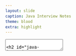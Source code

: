 ```yaml
---
layout: slide
caption: Java Interview Notes
theme: blood
extra: highlight
---
```


<section data-markdown data-separator="===" data-separator-vertical="^---$">
  <textarea data-template>

## Java Interview Notes

===
### Java Keywords

![Java Keywords](/assets/images/slides/jiq/keywords.png)

---
### Java Reserved Words

- `const`
- `goto`
- Literals
  - `true`
  - `false`
  - `null`

---
### Java Restricted Identifiers

- They can be used for variable and method names, but not for type declarations.
  - So, they are also called **reserved type**
- `var`
- `record`
- `yield`
- `sealed`
- `permits`

===
### Variables

#### `var`
- `var` is only used for local variable type inference
- `var` is not a reserved word and allowed to be used as an identifier
  - It is a **reserved type** name which means it cannot be used to define a type, such as a `class`, `interface`, or `enum`

---
#### Example 1

```java
int i1, i2 = 1;

//var a=1,b=3; ERR:'var' is not allowed in compound declaration

var arr = new ArrayList<>();
arr.add("A");
arr.add(1.1);

var st = new HashSet<String>();
//st.add(1); ERR: incompatible types

final var name = "John";
var num = 1/0;

//var text = null; ERR: can't infer type
```

---
#### Example 2
- Following code compiles successfully!

```java
package var;

public class Var {
    public void var() {
        var var = "var";
    }

	public void Var() {
        Var var = new Var();
    }
}
```
===
### Numbers

#### Literals Format (1/2)
- Octal - starts with `0`: `017`, `0654`
- Hexadecimal - starts with `0x` or `0X`: `0xaaaaaa`, `0Xdff`
- Binary - starts with `0b` or `0B`: `0b10`, `0b11`
- Literals and the Underscore Character
  - valid: `1_000_000`, `1_______2` (12), `1__1.1__1` (11.11), `.1_1`
  - invalid: `_1000`, `1_`, `1_000._`, `0._1`
    - At beginning, at end, just before or after decimal point

---
#### Literals Format (2/2)
- Long - ends with `l` or `L` (default is `int`)
- Float - ends with `f` or `F` (default is `double`)

---
#### Numeric Promotion Rules
1. Two values have different data types => promote one of the values to the larger of the two data types.
2. One is integral and the other is floating-point => promote the integral value to the floating-point value’s data type.
3. Data types `byte`, `short`, and `char` => first promoted to `int` in **binary** arithmetic operations.
4. After all promotion, the resulting value will have the same data type as its promoted operands.

---
#### Numeric Promotion Rules - Samples (1/2)

```java
byte a = 2 + 100;
short b = 100 * 10;
byte c = 2 * 200;  // COMPILE ERROR - int result
byte a1 = ++a;

long l = 10;
a += b + l; // not binary arithmetic opr
a = a + b;  // COMPILE ERROR (int promotion)

short s = a + b;  // COMPILE ERROR (int promotion)
int i = a + b;
int j = a + b + 1l;  // COMPILE ERROR (long promotion)
 
float d = a + 1.0;  // COMPILE ERROR (double promotion)
float f = a + 1.0f;
```

---
#### Numeric Promotion Rules - Samples (2/2)

```java
int big = 1234567890;

float f = big;
System.out.println(big - (int)f);   // -46

long l = big;
System.out.println(big - (int)l);   // 0

double d = big;
System.out.println(big - (int)d);   // 0
```


---
#### Boxing

- Autoboxing can't work with numeric promotion

```java
Integer a = 10;  // Autoboxing
long b = a;      // Unboxing, then implicit casting 

Long d = 8;      // COMPILE ERROR
Long w = 10L;    // Autoboxing

// Both methods are valid - overloading
public class Kiwi {
	public void fly(int numMiles) {}
	public void fly(Integer numMiles) {}
}
```


---
#### Integer Cache

```java
Integer num1 = 128, num2 = 128;
System.out.println(num1 == num2); // false

Integer num3 = 127, num4 = 127;
System.out.println(num3 == num4); // true

Integer num5 = -128, num6 = -128;
System.out.println(num5 == num6); // true

Integer num7 = -129, num8 = -129;
System.out.println(num7 == num8); // false
```

---
#### Double

```java
final Double d = 1.0 / 0.0;
System.out.println("1.0/0.0 = " + d + " - " + d.isInfinite());
// 1.0/0.0 = Infinity - true

System.out.println(Math.min(Double.MIN_VALUE, 0.0d));
// 0.0
System.out.println("Double.MIN_VALUE = " + Double.MIN_VALUE);
// Double.MIN_VALUE = 4.9E-324

System.out.println("Integer.MIN_VALUE = " + Integer.MIN_VALUE);
// Integer.MIN_VALUE = -2147483648
```

===
### Operators

#### Precedence

![OperatorPrecedence](/assets/images/slides/jiq/operators-precedence.png)

---
#### Misc

```java
boolean healthy = false;
if(healthy = true)   // ASSIGNMENT!
  System.out.print("Good!");

System.out.print(null == null); // true
System.out.print(null instanceof null); // COMPILE ERROR

int stripes = 7;
System.out.print((stripes > 5) ? 21 : "Zebra");
int animal = (stripes < 9) ? 3 : "Horse"; // COMPILE ERROR

int sheep = 1, zzz = 1;
int s1 = zzz < 10 ? sheep++ : zzz++;    // sheep=2,zzz=1
int s2 = sheep >= 10 ? sheep++ : zzz++; // sheep=2,zzz=2
```

===
### String

#### Concatenation (+)

- `1 + 2 + "c"` => `3c`
- `"c" + 1 + 2` => `c12`
- If both operands are numeric, `+` means numeric addition.
- If either operand is a `String`, `+` means concatenation.
- **The expression is evaluated left to right.**
- The `+` operator is evaluated at compile time.

---
#### String Pool (1/2)

- Using the `new` operator for `String`, ensures that it is created in the heap (not into the string pool). 
- Using literal `String` ensures that the string is created in the string pool. 
  - String pool exists as part of the perm area in the heap.

---
#### String Pool (2/2)

```java
String s1 = "hello" + "world";
String s2 = "helloworld";
System.out.println(s1 == s2); // true

String s3 = "hello" + "world";
String s4 = "hello".concat("world");
System.out.println(s3 == s4); // false

String s5 = "hello" + "world";
String s6 = "hello".concat("world").intern();
System.out.println(s5 == s6); // true
```

---
#### Text Block

- A line break after the opening `"""` is required
- `\` at the end prevent new line (like shell script)
- Imagine a vertical line on the leftmost non-whitespace character
  - The left is `incidental whitespace` 
  - The right is `essential whitespace`

![text-block](/assets/images/slides/jiq/java-text-block.png)

---
#### String Methods

- Removing Whitespace
  - `strip()` - the same as `trime()` + Unicode support
  - `stripLeading()` & `stripTrailing()`
- Indentation
  - `indent(+/-int)` & `stripIndent()`

===
### Array

- **Anonymous Array**
  - `int[] nums = {42, 55, 99}`
- `ArrayStoreException` (runtime error)
  ```java
  Object x[] = new String[3];
  x[0] = new Integer(0);
  ```
- ```java
  int[] ids, types;  // both array
  int ids[], types;  // only 'ids' is array
  int[] a[], b[][];  // 'a' is 2D, 'b' is 3D array
  ```

===
### Collections

- `Collection` extends `Iterable`
  - `List`
  - `Set`
    - `SortedSet`
  - `Queue`
    - `Deque` (Double ended queue)
    - `BlockingQueue`
- `Map`
  - `SortedMap`
  - `ConcurrentMap`

---
### Thread-Safe (1/2)

- Followings are without **external synchronization**
- `ConcurrentLinkedQueue`
  - lock-free algorithm, all operations are atomic
- `CopyOnWriteArrayList`
  - updates to the list through a copy-on-write mechanism, then used for subsequent reads
- `EnumSet`
  - a bit vector to store its elements, all operations are atomic

---
### Thread-Safe (2/2)

- `EnumMap`
  - optimized for use with enum keys
  - uses an array of entries, each cell associated with a unique enum constant
- `ConcurrentHashMap`
  - lock striping technique
  - the map is divided into segments, and each segment is locked independently

===
### Pattern Matching

#### instanceof
- The `final` keyword prevents `pattern variable` reassignment!

```java
Object o = "Hello ";

if(o instanceof final String str && !str.isEmpty()) {
    System.out.printf("[%s]\n", str.trim());
}
```

- The pattern variable must be a **subtype** of the variable.

```java
Integer value = 123;
if(value instanceof Integer) {}
if(value instanceof Integer data) {} // COMPILE ERROR
```

---
#### Flow Scoping (1/2)
- The variable is only in scope when the compiler can definitively determine its type

```java
Number number = 10;

// COMPILE ERROR in both following lines
//   Can't resolve symbol `data`
if (number instanceof Integer data || data.compareTo(5) > 0)
    System.out.println(data);
```

---
#### Flow Scoping (2/2)
- It is determined by the compiler based on the branching and flow of the program
  - It is not strictly hierarchical like instance, class, or local scoping

```java
void printIntegerTwice(Number number) {
    if (number instanceof Integer data)
        System.out.print(data.intValue());
    System.out.println(data.intValue()); // COMPILE ERROR
}

// However, following is OK!!!
void printOnlyIntegers(Number number) {
    if (!(number instanceof Integer data))
        return;
    System.out.println(data.intValue());
}
```

---
#### switch statement
- In `switch` statement, the `break` statements are optional, but without them the code will execute every branch following a matching 
  `case` statement, including any `default` statements it finds.

```java
// cases without 'break'!
switch(a) {
  // Since Java 14, case values can be combined.
  case 1, 2: System.out.println("Lion");  // if a=1,2
  case 3: System.out.println("Tiger");    // if a=1,2,3
  case null: System.out.println("ERR");   // if a=1,2,3,null
  default: System.out.println("N/A");     // always printed!
}
```

---
#### switch expression (1/2)

- If the switch expression returns a value:
  - All branches without throwing an exception must return a consistent data type.
  - Block branches must `yield` a value.
  - `default` branch is required unless all cases are covered (e.g. `enum`).
- Define `default` branch in every switch expression, even those that involve `enum` values.

---
#### switch expression (2/2)

```java
// Using pattern matching no need for 'break'
var result = switch(a) {
  case 1, 2 -> "Lion"; // if a=1,2
  case 3 -> "Tiger";   // if a=3
  case null -> {       // if a=null
    System.err.println("NULL");
    yield "ERR";
  } 
  default -> "N/A";    // if a not above
};

System.out.println("result = " + result);
```

===
### Date & Time

- `java.time.*`

<img style="background-color:white;" src="/assets/images/java/java-date-time.png"/>

---
#### Methods

![date.time.methods](/assets/images/slides/jiq/date.time.methods.png)

---
#### Duration vs Period

- `Duration` units: [_nanos_, ..., _days_]
  - suitable for _time_
- `Period` units: [_days_, ..., _years_]
  - suitable for _date_

![duration.vs.period](/assets/images/slides/jiq/duration.vs.period.png)

===
### Class

#### Order of Initialization

- Fields and instance initializer blocks are run in the order in which they appear in the file.
- The constructor runs after all fields and instance initializer blocks have run.

---
##### Example 1

```java
public class Test {
  private String f1 = "a";
  private String f2;
  private String f3;

  public Test() {
    f3 = "c";
    System.out.printf("C: f1=%s, f2=%s, f3=%s\n", f1, f2, f3);
  }

  { // `Instance Initializer` Block
    f2 = "b";
    System.out.printf("I: f1=%s, f2=%s, f3=%s\n", f1, f2, f3);
  }

  public static void main(String[] args) {
    Test t = new Test();
    // OUTPUT
    // I: f1=a, f2=b, f3=null
    // C: f1=a, f2=b, f3=c
  }
}
```

---
##### Example 2

```java
public class Test {
  private final String f1 = "a";
  private final String f2;
  private final String f3;

  public Test() {
    f3 = "c";
    System.out.printf("C: f1=%s, f2=%s, f3=%s\n", f1, f2, f3);
  }

  {
    f2 = "b";
    System.out.printf("I: f1=%s, f2=%s\n", f1, f2);
    // System.out.printf("I: f1=%s, f2=%s, f3=%s\n", f1, f2, f3);
    // COMPILE ERROR for f3: not initialized
  }

  public static void main(String[] args) {
    Test t = new Test();
    // OUTPUT
    // I: f1=a, f2=b
    // C: f1=a, f2=b, f3=c
  }
}
```

---
#### Access Modifiers (1/2)

- `private` - can be accessed only from within the same class
- Package Access (no keyword) - can be accessed only from a class in the same package
- `protected` - can be accessed only from
  - **a class in the same package**
  - **a subclass**
- `public` - can be accessed from anywhere


---
#### Access Modifiers (2/2)

A method in ______ can access a ______ member.

![Access Modifiers](/assets/images/slides/jiq/access-modifiers.png)


---
#### Methods

- While _access modifiers_ and _optional specifiers_ can appear **in any order**, they must all appear **before the return type**.
- Method Signature = `method name` + `parameter list`
  - `parameter list` - types of parameters and their order
  - uniquely determines a method in a class

---
#### Specifier - `static`

- You can access a `static` member via a reference variable, even a `null` one.

```java
public class C1 {
    public static int STA = 1;
}

public class Main {
    public static void main(String[] args) {

        C1 c1 = null;
        System.out.println(c1.STA);

    }
}
```


===
### Package
- If you explicitly import a class name, it takes precedence over any wildcards present

```java
import java.util.*;
import java.sql.*;

Date dt = ...; 
// COMPILE ERROR - `java.util.Date` or `java.sql.Date`
```

```java
import java.util.*;
import java.sql.Date;

Date dt = ...;  
// It is `java.sql.Date`

java.util.Date dt2 = ...;
// explicit fqdn for defining `java.util.Date`  
```

===
### Singleton DP

- Lazy Init Singleton

```java
public final class ThreadSafeSingleton {
	private static volatile ThreadSafeSingleton INSTANCE = null;

	public static ThreadSafeSingleton getInstance() {
		if (INSTANCE == null) {
			synchronized (ThreadSafeSingleton.class) {
				if (INSTANCE == null) {
					INSTANCE = new ThreadSafeSingleton();
				}
			}
		}
		return instance;
	}
	// private constructor & other methods ...
}
```

---
#### Initialization on Demand (*)

```java
public class LazyInitSingleton {

	private static class InstanceHolder {
		private static final LazyInitSingleton INSTANCE =
          new LazyInitSingleton();
	}

	public static LazyInitSingleton getInstance() {
		return InstanceHolder.INSTANCE;
	}

	// private constructor & other methods ...
}
```

---
#### Enum Singleton

```java
public enum EnumSingleton {
	INSTANCE;

	// other methods...
}
```

---
#### Early Initialization

```java
public class EarlyInitSingleton {
	private static final EarlyInitSingleton INSTANCE =
		new EarlyInitSingleton();

	public static EarlyInitSingleton getInstance() {
		return INSTANCE;
	}

	// private constructor & other methods ...
}
```

===
### References
- Oracle Certified Professional Java SE 17 Developer Study Guide Exam 1Z0-829, Scott Selikoff, Jeanne Boyarsky
- [Java Interview Questions for 5 years Experience](https://www.interviewbit.com/java-interview-questions-for-5-years-experience/)
- [Double-Checked Locking with Singleton](https://www.baeldung.com/java-singleton-double-checked-locking)


  </textarea>
</section>